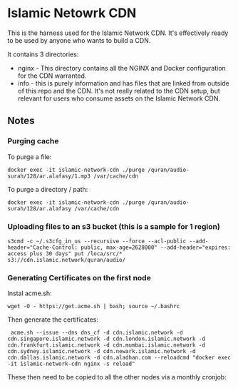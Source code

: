 # Islamic Netowrk CDN

This is the harness used for the Islamic Network CDN. It's effectively ready to be used by anyone who wants to build a CDN.

It contains 3 directories:

* nginx - This directory contains all the NGINX and Docker configuration for the CDN
warranted.
* info - this is purely information and has files that are linked from outside of this repo and the CDN. It's not really related to the CDN setup, 
but relevant for users who consume assets on the Islamic Network CDN.


## Notes

### Purging cache

To purge a file:

```
docker exec -it islamic-network-cdn ./purge /quran/audio-surah/128/ar.alafasy/1.mp3 /var/cache/cdn
```

To purge a directory / path:

```
docker exec -it islamic-network-cdn ./purge /quran/audio-surah/128/ar.alafasy /var/cache/cdn
```



### Uploading files to an s3 bucket  (this is a sample for 1 region)
```
s3cmd -c ~/.s3cfg_in_us --recursive --force --acl-public --add-header="Cache-Control: public, max-age=2628000" --add-header="expires: access plus 30 days" put /loca/src/* s3://cdn.islamic.network/quran/audio/
```

### Generating Certificates on the first node

Instal acme.sh:

```
wget -O - https://get.acme.sh | bash; source ~/.bashrc
```

Then generate the certificates:

```
 acme.sh --issue --dns dns_cf -d cdn.islamic.network -d cdn.singapore.islamic.network -d cdn.london.islamic.network -d cdn.frankfurt.islamic.network -d cdn.mumbai.islamic.network -d cdn.sydney.islamic.network -d cdn.newark.islamic.network -d cdn.dallas.islamic.network -d cdn.aladhan.com --reloadcmd "docker exec -it islamic-network-cdn nginx -s reload"
```

These then need to be copied to all the other nodes via a monthly cronjob:

```

```
